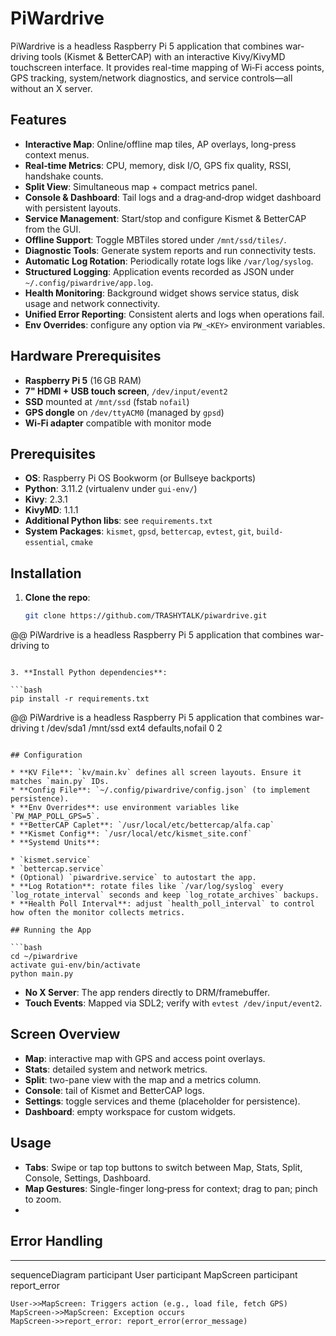# PiWardrive

PiWardrive is a headless Raspberry Pi 5 application that combines war-driving tools (Kismet & BetterCAP) with an interactive Kivy/KivyMD touchscreen interface. It provides real-time mapping of Wi‑Fi access points, GPS tracking, system/network diagnostics, and service controls—all without an X server.

## Features

* **Interactive Map**: Online/offline map tiles, AP overlays, long-press context menus.
* **Real‑time Metrics**: CPU, memory, disk I/O, GPS fix quality, RSSI, handshake counts.
* **Split View**: Simultaneous map + compact metrics panel.
* **Console & Dashboard**: Tail logs and a drag‑and‑drop widget dashboard with persistent layouts.
* **Service Management**: Start/stop and configure Kismet & BetterCAP from the GUI.
* **Offline Support**: Toggle MBTiles stored under `/mnt/ssd/tiles/`.
* **Diagnostic Tools**: Generate system reports and run connectivity tests.
* **Automatic Log Rotation**: Periodically rotate logs like `/var/log/syslog`.
* **Structured Logging**: Application events recorded as JSON under `~/.config/piwardrive/app.log`.
* **Health Monitoring**: Background widget shows service status, disk usage and network connectivity.
* **Unified Error Reporting**: Consistent alerts and logs when operations fail.
* **Env Overrides**: configure any option via `PW_<KEY>` environment variables.

## Hardware Prerequisites

* **Raspberry Pi 5** (16 GB RAM)
* **7" HDMI + USB touch screen**, `/dev/input/event2`
* **SSD** mounted at `/mnt/ssd` (fstab `nofail`)
* **GPS dongle** on `/dev/ttyACM0` (managed by `gpsd`)
* **Wi‑Fi adapter** compatible with monitor mode

## Prerequisites

* **OS**: Raspberry Pi OS Bookworm (or Bullseye backports)
* **Python**: 3.11.2 (virtualenv under `gui-env/`)
* **Kivy**: 2.3.1
* **KivyMD**: 1.1.1
* **Additional Python libs**: see `requirements.txt`
* **System Packages**: `kismet`, `gpsd`, `bettercap`, `evtest`, `git`, `build-essential`, `cmake`

## Installation

1. **Clone the repo**:

   ```bash
   git clone https://github.com/TRASHYTALK/piwardrive.git
@@ PiWardrive is a headless Raspberry Pi 5 application that combines war-driving to
   ```

3. **Install Python dependencies**:

   ```bash
   pip install -r requirements.txt
   ```

@@ PiWardrive is a headless Raspberry Pi 5 application that combines war-driving t
   /dev/sda1  /mnt/ssd  ext4  defaults,nofail  0  2
   ```

## Configuration

* **KV File**: `kv/main.kv` defines all screen layouts. Ensure it matches `main.py` IDs.
* **Config File**: `~/.config/piwardrive/config.json` (to implement persistence).
* **Env Overrides**: use environment variables like `PW_MAP_POLL_GPS=5`.
* **BetterCAP Caplet**: `/usr/local/etc/bettercap/alfa.cap`
* **Kismet Config**: `/usr/local/etc/kismet_site.conf`
* **Systemd Units**:

  * `kismet.service`
  * `bettercap.service`
  * (Optional) `piwardrive.service` to autostart the app.
* **Log Rotation**: rotate files like `/var/log/syslog` every `log_rotate_interval` seconds and keep `log_rotate_archives` backups.
* **Health Poll Interval**: adjust `health_poll_interval` to control how often the monitor collects metrics.

## Running the App

```bash
cd ~/piwardrive
activate gui-env/bin/activate
python main.py
```

* **No X Server**: The app renders directly to DRM/framebuffer.
* **Touch Events**: Mapped via SDL2; verify with `evtest /dev/input/event2`.
## Screen Overview

* **Map**: interactive map with GPS and access point overlays.
* **Stats**: detailed system and network metrics.
* **Split**: two-pane view with the map and a metrics column.
* **Console**: tail of Kismet and BetterCAP logs.
* **Settings**: toggle services and theme (placeholder for persistence).
* **Dashboard**: empty workspace for custom widgets.


## Usage

* **Tabs**: Swipe or tap top buttons to switch between Map, Stats, Split, Console, Settings, Dashboard.
* **Map Gestures**: Single-finger long‑press for context; drag to pan; pinch to zoom.
* 

## Error Handling
* **
sequenceDiagram
    participant User
    participant MapScreen
    participant report_error

    User->>MapScreen: Triggers action (e.g., load file, fetch GPS)
    MapScreen->>MapScreen: Exception occurs
    MapScreen->>report_error: report_error(error_message)

